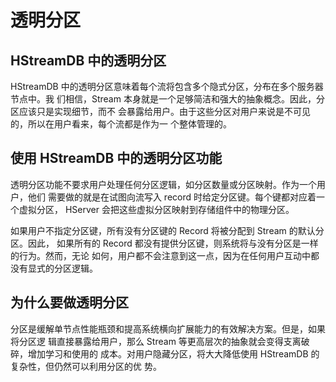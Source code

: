 # 透明分区

## HStreamDB 中的透明分区

HStreamDB 中的透明分区意味着每个流将包含多个隐式分区，分布在多个服务器节点中。我
们相信，Stream 本身就是一个足够简洁和强大的抽象概念。因此，分区应该只是实现细节，而不
会暴露给用户。由于这些分区对用户来说是不可见的，所以在用户看来，每个流都是作为一
个整体管理的。

## 使用 HStreamDB 中的透明分区功能

透明分区功能不要求用户处理任何分区逻辑，如分区数量或分区映射。作为一个用户，他们
需要做的就是在试图向流写入 record 时给定分区键。每个键都对应着一个虚拟分区，
HServer 会把这些虚拟分区映射到存储组件中的物理分区。

如果用户不指定分区键，所有没有分区键的 Record 将被分配到 Stream 的默认分区。因此，
如果所有的 Record 都没有提供分区键，则系统将与没有分区是一样的行为。然而，无论
如何，用户都不会注意到这一点，因为在任何用户互动中都没有显式的分区逻辑。

## 为什么要做透明分区

分区是缓解单节点性能瓶颈和提高系统横向扩展能力的有效解决方案。但是，如果将分区逻
辑直接暴露给用户，那么 Stream 等更高层次的抽象就会变得支离破碎，增加学习和使用的
成本。对用户隐藏分区，将大大降低使用 HStreamDB 的复杂性，但仍然可以利用分区的优
势。
